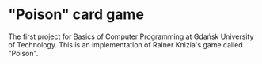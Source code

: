 # "Poison" card game
The first project for Basics of Computer Programming at Gdańsk University of Technology. This is an implementation of Rainer Knizia's game called "Poison".
